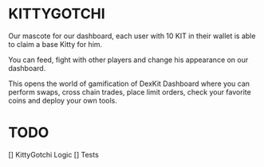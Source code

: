 # KITTYGOTCHI

Our mascote for our dashboard, each user with 10 KIT in their wallet is able to claim a base Kitty for him.

You can feed, fight with other players and change his appearance on our dashboard.


This opens the world of gamification of DexKit Dashboard where you can perform swaps, cross chain trades, place limit orders, check your favorite coins and deploy your own tools.

# TODO

[] KittyGotchi Logic
[] Tests

